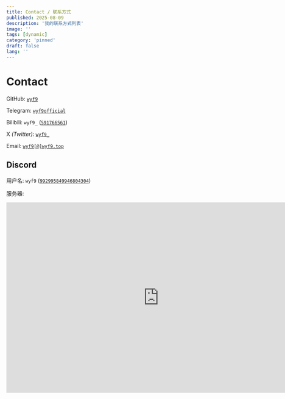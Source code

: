 ```yaml
---
title: Contact / 联系方式
published: 2025-08-09
description: '我的联系方式列表'
image: ''
tags: [dynamic]
category: 'pinned'
draft: false
lang: ''
---
```


# Contact

GitHub: [`wyf9`](https://wyf9.top/t/gh)

Telegram: [`wyf9official`](https://wyf9.top/t/tg)

Bilibili: `wyf9_` ([`591766561`](https://wyf9.top/t/b))

X *(Twitter)*: [`wyf9_`](https://wyf9.top/t/x)

Email: [`wyf9[@]wyf9.top`](https://wyf9.top/t/e)

## Discord

用户名: `wyf9` ([`992995849946804304`](https://wyf9.top/t/dc))

服务器:

<iframe src="https://discord.com/widget?id=1061629481267245086&theme=dark" width="800" height="500" allowtransparency="true" frameborder="0" sandbox="allow-popups allow-popups-to-escape-sandbox allow-same-origin allow-scripts"></iframe>
